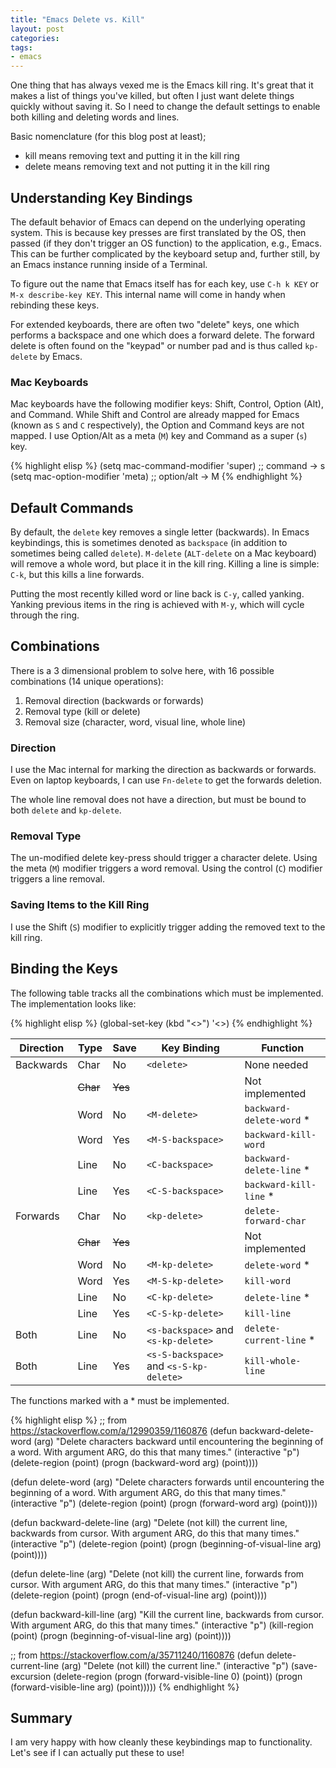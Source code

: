 ```yaml
---
title: "Emacs Delete vs. Kill"
layout: post
categories:
tags:
- emacs
---
```


One thing that has always vexed me is the Emacs kill ring.
It's great that it makes a list of things you've killed, but often I just want delete things quickly without saving it.
So I need to change the default settings to enable both killing and deleting words and lines.

Basic nomenclature (for this blog post at least);

-   kill means removing text and putting it in the kill ring
-   delete means removing text and not putting it in the kill ring


## Understanding Key Bindings

The default behavior of Emacs can depend on the underlying operating system.
This is because key presses are first translated by the OS, then passed (if they don't trigger an OS function) to the application, e.g., Emacs.
This can be further complicated by the keyboard setup and, further still, by an Emacs instance running inside of a Terminal.

To figure out the name that Emacs itself has for each key, use `C-h k KEY` or `M-x describe-key KEY`.
This internal name will come in handy when rebinding these keys.

For extended keyboards, there are often two "delete" keys, one which performs a backspace and one which does a forward delete.
The forward delete is often found on the "keypad" or number pad and is thus called `kp-delete` by Emacs.


### Mac Keyboards

Mac keyboards have the following modifier keys: Shift, Control, Option (Alt), and Command.
While Shift and Control are already mapped for Emacs (known as `S` and `C` respectively), the Option and Command keys are not mapped.
I use Option/Alt as a meta (`M`) key and Command as a super (`s`) key.

{% highlight elisp %}
(setq mac-command-modifier 'super) ;; command -> s
(setq mac-option-modifier 'meta)   ;; option/alt -> M
{% endhighlight %}


## Default Commands

By default, the `delete` key removes a single letter (backwards).
In Emacs keybindings, this is sometimes denoted as `backspace` (in addition to sometimes being called `delete`).
`M-delete` (`ALT-delete` on a Mac keyboard) will remove a whole word, but place it in the kill ring.
Killing a line is simple: `C-k`, but this kills a line forwards.

Putting the most recently killed word or line back is `C-y`, called yanking.
Yanking previous items in the ring is achieved with `M-y`, which will cycle through the ring.


## Combinations

There is a 3 dimensional problem to solve here, with 16 possible combinations (14 unique operations):

1.  Removal direction (backwards or forwards)
2.  Removal type (kill or delete)
3.  Removal size (character, word, visual line, whole line)


### Direction

I use the Mac internal for marking the direction as backwards or forwards.
Even on laptop keyboards, I can use `Fn-delete` to get the forwards deletion.

The whole line removal does not have a direction, but must be bound to both `delete` and `kp-delete`.


### Removal Type

The un-modified delete key-press should trigger a character delete.
Using the meta (`M`) modifier triggers a word removal.
Using the control (`C`) modifier triggers a line removal.


### Saving Items to the Kill Ring

I use the Shift (`S`) modifier to explicitly trigger adding the removed text to the kill ring.


## Binding the Keys

The following table tracks all the combinations which must be implemented.
The implementation looks like:

{% highlight elisp %}
(global-set-key (kbd "<<keybinding>>") '<<function>>)
{% endhighlight %}

| Direction | Type   | Save  | Key Binding                             | Function                 |
|-----------|--------|-------|-----------------------------------------|--------------------------|
| Backwards | Char   | No    | `<delete>`                              | None needed              |
|           | <del>Char</del> | <del>Yes</del> |                                         | Not implemented          |
|           | Word   | No    | `<M-delete>`                            | `backward-delete-word` * |
|           | Word   | Yes   | `<M-S-backspace>`                       | `backward-kill-word`     |
|           | Line   | No    | `<C-backspace>`                         | `backward-delete-line` * |
|           | Line   | Yes   | `<C-S-backspace>`                       | `backward-kill-line` *   |
| Forwards  | Char   | No    | `<kp-delete>`                           | `delete-forward-char`    |
|           | <del>Char</del> | <del>Yes</del> |                                         | Not implemented          |
|           | Word   | No    | `<M-kp-delete>`                         | `delete-word` *          |
|           | Word   | Yes   | `<M-S-kp-delete>`                       | `kill-word`              |
|           | Line   | No    | `<C-kp-delete>`                         | `delete-line` *          |
|           | Line   | Yes   | `<C-S-kp-delete>`                       | `kill-line`              |
| Both      | Line   | No    | `<s-backspace>` and `<s-kp-delete>`     | `delete-current-line` *  |
| Both      | Line   | Yes   | `<s-S-backspace>` and `<s-S-kp-delete>` | `kill-whole-line`        |

The functions marked with a * must be implemented.

{% highlight elisp %}
;; from https://stackoverflow.com/a/12990359/1160876
(defun backward-delete-word (arg)
  "Delete characters backward until encountering the beginning of a word.
With argument ARG, do this that many times."
  (interactive "p")
  (delete-region (point) (progn (backward-word arg) (point))))

(defun delete-word (arg)
  "Delete characters forwards until encountering the beginning of a word.
With argument ARG, do this that many times."
  (interactive "p")
  (delete-region (point) (progn (forward-word arg) (point))))

(defun backward-delete-line (arg)
  "Delete (not kill) the current line, backwards from cursor.
With argument ARG, do this that many times."
  (interactive "p")
  (delete-region (point) (progn (beginning-of-visual-line arg) (point))))

(defun delete-line (arg)
  "Delete (not kill) the current line, forwards from cursor.
With argument ARG, do this that many times."
  (interactive "p")
  (delete-region (point) (progn (end-of-visual-line arg) (point))))

(defun backward-kill-line (arg)
  "Kill the current line, backwards from cursor.
With argument ARG, do this that many times."
  (interactive "p")
  (kill-region (point) (progn (beginning-of-visual-line arg) (point))))

;; from https://stackoverflow.com/a/35711240/1160876
(defun delete-current-line (arg)
  "Delete (not kill) the current line."
  (interactive "p")
  (save-excursion
    (delete-region
     (progn (forward-visible-line 0) (point))
     (progn (forward-visible-line arg) (point)))))
{% endhighlight %}


## Summary

I am very happy with how cleanly these keybindings map to functionality.
Let's see if I can actually put these to use!
